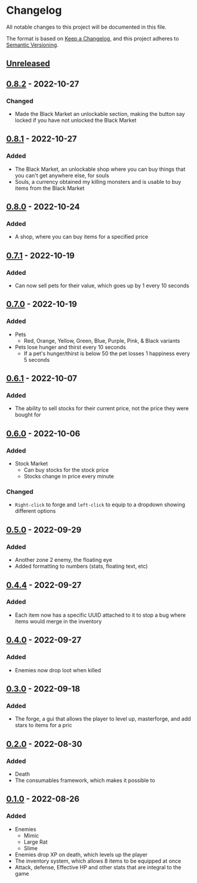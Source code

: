 # Changelog
All notable changes to this project will be documented in this file.

The format is based on [Keep a Changelog](https://keepachangelog.com/en/1.0.0/),
and this project adheres to [Semantic Versioning](https://semver.org/spec/v2.0.0.html).

## [Unreleased]

## [0.8.2] - 2022-10-27
### Changed
- Made the Black Market an unlockable section, making the button say locked if you have not unlocked the Black Market

## [0.8.1] - 2022-10-27
### Added
- The Black Market, an unlockable shop where you can buy things that you can't get anywhere else, for souls
- Souls, a currency obtained my killing monsters and is usable to buy items from the Black Market

## [0.8.0] - 2022-10-24
### Added
- A shop, where you can buy items for a specified price

## [0.7.1] - 2022-10-19
### Added
- Can now sell pets for their value, which goes up by 1 every 10 seconds

## [0.7.0] - 2022-10-19
### Added
- Pets
   - Red, Orange, Yellow, Green, Blue, Purple, Pink, & Black variants
- Pets lose hunger and thirst every 10 seconds
   - If a pet's hunger/thirst is below 50 the pet losses 1 happiness every 5 seconds

## [0.6.1] - 2022-10-07
### Added
- The ability to sell stocks for their current price, not the price they were bought for

## [0.6.0] - 2022-10-06
### Added
- Stock Market
  - Can buy stocks for the stock price
  - Stocks change in price every minute

### Changed
- `Right-click` to forge and `left-click` to equip to a dropdown showing different options

## [0.5.0] - 2022-09-29
### Added
- Another zone 2 enemy, the floating eye
- Added formatting to numbers (stats, floating text, etc)

## [0.4.4] - 2022-09-27
### Added
- Each item now has a specific UUID attached to it to stop a bug where items would merge in the inventory

## [0.4.0] - 2022-09-27
### Added
- Enemies now drop loot when killed

## [0.3.0] - 2022-09-18
### Added
- The forge, a gui that allows the player to level up, masterforge, and add stars to items for a pric

## [0.2.0] - 2022-08-30
### Added
- Death
- The consumables framework, which makes it possible to 

## [0.1.0] - 2022-08-26
### Added
- Enemies
    - Mimic
    - Large Rat
    - Slime
- Enemies drop XP on death, which levels up the player
- The inventory system, which allows 8 items to be equipped at once
- Attack, defense, Effective HP and other stats that are integral to the game

[Unreleased]: https://github.com/Robbit2/Electron-RPG
[0.8.2]: https://github.com/Robbit2/Electron-RPG/releases/tag/v0.8.2-alpha
[0.8.1]: https://github.com/Robbit2/Electron-RPG/releases/tag/v0.8.1-alpha
[0.8.0]: https://github.com/Robbit2/Electron-RPG/releases/tag/v0.8.0-alpha
[0.7.1]: https://github.com/Robbit2/Electron-RPG/releases/tag/v0.7.1-alpha
[0.7.0]: https://github.com/Robbit2/Electron-RPG/releases/tag/v0.7.0-alpha
[0.6.1]: https://github.com/Robbit2/Electron-RPG/releases/tag/v0.6.1-alpha
[0.6.0]: https://github.com/Robbit2/Electron-RPG/releases/tag/v0.6.0-alpha
[0.5.0]: https://github.com/Robbit2/Electron-RPG/releases/tag/v0.5.0-alpha
[0.4.4]: https://github.com/Robbit2/Electron-RPG/releases/tag/v0.4.4-alpha
[0.4.0]: https://github.com/Robbit2/Electron-RPG
[0.3.0]: https://github.com/Robbit2/Electron-RPG
[0.2.0]: https://github.com/Robbit2/Electron-RPG
[0.1.0]: https://github.com/Robbit2/Electron-RPG